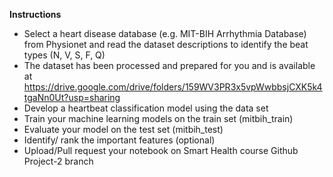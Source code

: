 <b>Instructions</b></br>

* Select a heart disease database (e.g. MIT-BIH Arrhythmia Database) from Physionet and read the dataset descriptions to identify the beat types (N, V, S, F, Q)</br>
* The dataset has been processed and prepared for you and is available at https://drive.google.com/drive/folders/159WV3PR3x5vpWwbbsjCXK5k4tgaNn0Ut?usp=sharing </br>
* Develop a heartbeat classification model using the data set </br>
* Train your machine learning models on the train set (mitbih_train) </br>
* Evaluate your model on the test set (mitbih_test) </br>
* Identify/ rank the important features (optional) </br>
* Upload/Pull request your notebook on Smart Health course Github Project-2 branch </br>

